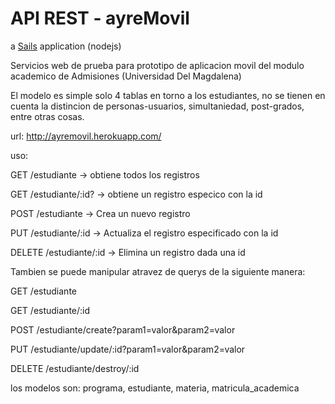 # API REST - ayreMovil

a [Sails](http://sailsjs.org) application (nodejs)

Servicios web de prueba para prototipo de aplicacion movil del modulo academico de Admisiones (Universidad Del Magdalena)

El modelo es simple solo 4 tablas en torno a los estudiantes, no se tienen en cuenta la distincion de personas-usuarios, simultaniedad, post-grados, entre otras cosas.

url: http://ayremovil.herokuapp.com/

uso:

GET  /estudiante           -> obtiene todos los registros

GET  /estudiante/:id?      -> obtiene un registro especico con la id

POST /estudiante           -> Crea un nuevo registro

PUT  /estudiante/:id       -> Actualiza el registro especificado con la id

DELETE /estudiante/:id     -> Elimina un registro dada una id



Tambien se puede manipular atravez de querys de la siguiente manera:

GET      /estudiante    

GET      /estudiante/:id

POST     /estudiante/create?param1=valor&param2=valor

PUT      /estudiante/update/:id?param1=valor&param2=valor

DELETE   /estudiante/destroy/:id


los modelos son: programa, estudiante, materia, matricula_academica
